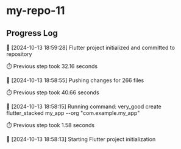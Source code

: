 # my-repo-11
## Progress Log
🔄 [2024-10-13 18:59:28] Flutter project initialized and committed to repository

⏱️ Previous step took 32.16 seconds

🔄 [2024-10-13 18:58:55] Pushing changes for 266 files

⏱️ Previous step took 40.66 seconds

🔄 [2024-10-13 18:58:15] Running command: very_good create flutter_stacked my_app --org "com.example.my_app"

⏱️ Previous step took 1.58 seconds

🔄 [2024-10-13 18:58:13] Starting Flutter project initialization
